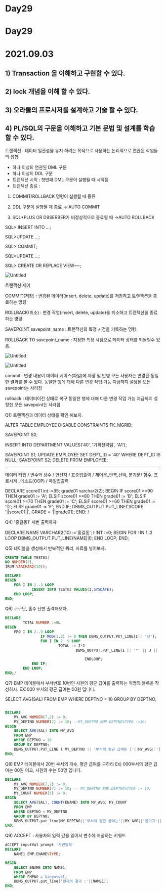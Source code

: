 # Day29

# Day29

# 2021.09.03

## 1) Transaction 을 이해하고 구현할 수 있다.

## 2) lock 개념을 이해 할 수 있다.

## 3) 오라클의 프로시저를 설계하고 기술 할 수 있다.

## 4) PL/SQL의 구문을 이해하고 기본 문법 및 설계를 학습할 수 있다.

트랜잭션 : 데이터 일관성을 유지 하려는 목적으로 사용하는 논리적으로 연관된 작업들의 집합

- 하나 이상의 연관된 DML 구문
- 하나 이상의 DDL 구문
- 트랜잭션 시작 : 첫번째 DML 구문이 실행될 때 시작됨
- 트랜잭션 종료 :

1) COMMIT/ROLLBACK 명령이 실행될 때 종류

2) DDL 구문이 실행될 때 종료 → AUTO COMMIT

3) SQL*PLUS OR DBSERBER가 비정상적으로 종료될 때  →AUTO ROLLBACK

SQL> INSERT INTO ...;

SQL>UPDATE ...;

SQL> COMMIT;

SQL>UPDATE ...;

SQL> CREATE OR REPLACE VIEW~~;

![Untitled](Day29%205f4ef447740549dfb10ac9e579c7d531/Untitled.png)

트랜잭션 제어

COMMIT(저장) : 변경된 데이터(insert, delete, update)를 저장하고 트랜잭션을 종료하는 명령

ROLLBACK(취소) : 변경 작업(insert, delete, update)을 취소하고 트랜잭션을 종료하는 명령

SAVEPOINT savepoint_name : 트랜잭션의 특정 시점을 기록하는 명령

ROLLBACK TO savepoint_name : 지정한 특정 시점으로 데이터 상태를 되돌릴수 있음.

![Untitled](Day29%205f4ef447740549dfb10ac9e579c7d531/Untitled%201.png)

![Untitled](Day29%205f4ef447740549dfb10ac9e579c7d531/Untitled%202.png)

commit :  변경 내용이 데이터 베이스(파일)에 저장 및 반영 
모든 사용자는 변경된 동일한 결과를 볼 수 있다.
동일한 행에 대해 다른 변경 작업 가능
지금까지 설정된 모든 savepoint는 사라짐

rollback : 데이터이전 상태로 복구
동일한 행에 대해 다른 변경 작업 가능
지금까지 설정한 모든 savepoint는 사라짐

Q1) 트랜잭션과 데이터 상태를 확인 해보자.

ALTER TABLE EMPLOYEE
DISABLE CONSTRAINTS FK_MGRID;

SAVEPOINT S0;

INSERT INTO DEPARTMENT VALUES('40', '기획전략팀', 'A1');

SAVEPOINT S1;
UPDATE EMPLOYEE SET DEPT_ID = '40'
WHERE DEPT_ID IS NULL;
SAVEPOINT S2;
DELETE FROM EMPLOYEE;

---

데이터 타입 /  변수와 상수 / 연산자 /  표준입출력 / 제어문_반복,선택, 분기문/ 함수, 프로시져 _메소드(OOP) /  파일입출력

DECLARE
score01 int :=85;
grade01 varchar2(2);
BEGIN
IF score01 >=90 THEN grade01 := 'A';
ELSIF score01 >=80 THEN grade01 := 'B';
ELSIF score01 >=70 THEN grade01 := 'C';
ELSIF score01 >=60 THEN grade01 := 'D';
ELSE grade01 := 'F';
END IF;
DBMS_OUTPUT.PUT_LINE('SCORE '||score01||', GRADE = '||grade01);
END;
/

Q4) '홍길동1' 세번 출력하자

DECLARE
       NAME VARCHAR2(10) :='홍길동';
       I       INT :=0;
BEGIN
FOR I IN 1..3 LOOP
DBMS_OUTPUT.PUT_LINE(NAME||I);
END LOOP;
END;

Q5) 테이블을 생성해서 반복적인 쿼리, 자료를 넣어보자.

```sql
CREATE TABLE TEST01(
NO NUMBER(3),
IRUM VARCHAR2(10));

DECLARE
BEGIN
	FOR I IN 1..3 LOOP
			INSERT INTO TEST02 VALUES(I,SYSDATE);
	END LOOP;
END;
```

 

Q6) 구구단, 홀수 단만 출력해보자.

```sql
DECLARE
		TOTAL NUMBER :=0L
BEGIN
	FRO I IN 2..9 LOOP
				IF MOD(1,2) != 0 THEN DBMS_OUTPUT.PUT_LINE(I|| '단');
				FOR I IN 2..9 LOOP
                        TOTAL := I*J
				                DBMS_OUTPUT.PUT_LINE(I || '*' || J || '='|| TOTAL);

									ENDLOOP;
			END IF;
		END LOOP;
END;/
```

Q7) EMP 테이블에서 부서번호 10번인 사원의 평균 급여를 출력하는 익명의 블록을 작성하자.
EX)000 부서의 평균 급여는 00원 입니다.

SELECT AVG(SAL)
FROM EMP 
WHERE DEPTNO = 10
GROUP BY DEPTNO;

```sql

DECLARE
    MY_AVG NUMBER(7,2) := 0;
    MY_DEPTNO NUMBER(7) := 10; --MY_DEPTNO EMP.DEPTNO%TYPE :=10;
BEGIN
    SELECT AVG(SAL) INTO MY_AVG
    FROM EMP
    WHERE DEPTNO = 10
    GROUP BY DEPTNO;
    DBMS_OUTPUT.PUT_LINE ( MY_DEPTNO || '부서의 평균 급여는 ['||MY_AVG||']원입니다');
END;

```

Q8) EMP 테이블에서 20번 부서의 개수, 평균 급여를 구하라
Ex) 000부서의 평균 급여는 00원 이고, 사원의 수는 00명 입니다.

```sql
DECLARE
    MY_AVG NUMBER(7,2) := 0;
    MY_DEPTNO NUMBER(7) := 10; -- MY_DEPTNO EMP.DEPTNO%TYPE := 10;
    MY_COUNT NUMBER(5) := 0;
BEGIN
    SELECT AVG(SAL), COUNT(ENAME) INTO MY_AVG, MY_COUNT
    FROM EMP
    WHERE DEPTNO = MY_DEPTNO
    GROUP BY DEPTNO;
    DBMS_OUTPUT.put_line(MY_DEPTNO||'부서의 평균 급여는'||MY_AVG||'원이고'||' 사원의 수는 '||MY_COUNT||'명입니다.');
END;
```

Q9) ACCEPT : 사용자의 입력 값을 읽어서 변수에 저장하는 키워드

```sql
ACCEPT inputVal prompt '사번입력'
DECLARE
    NAME1 EMP.ENAME%TYPE;

BEGIN
    SELECT ENAME INTO NAME1
    FROM EMP
    WHERE EMPNO = &inputval;
    DBMS_OUTPUT.put_line('현재의 결과 :'||NAME1);
END;
```
